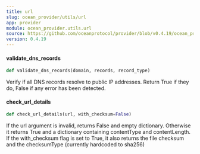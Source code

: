 ```yaml
---
title: url
slug: ocean_provider/utils/url
app: provider
module: ocean_provider.utils.url
source: https://github.com/oceanprotocol/provider/blob/v0.4.19/ocean_provider/utils/url.py
version: 0.4.19
---
```

#### validate\_dns\_records

```python
def validate_dns_records(domain, records, record_type)
```

Verify if all DNS records resolve to public IP addresses.
Return True if they do, False if any error has been detected.

#### check\_url\_details

```python
def check_url_details(url, with_checksum=False)
```

If the url argument is invalid, returns False and empty dictionary.
Otherwise it returns True and a dictionary containing contentType and
contentLength. If the with_checksum flag is set to True, it also returns
the file checksum and the checksumType (currently hardcoded to sha256)

